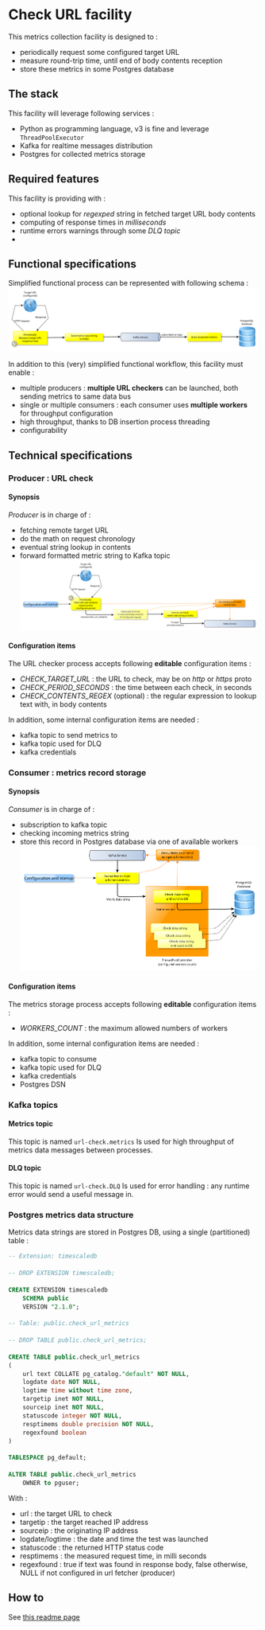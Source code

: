 # Check URL facility

This metrics collection facility is designed to : 
- periodically request some configured target URL
- measure round-trip time, until end of body contents reception
- store these metrics in some Postgres database

## The stack
This facility will leverage following services :
- Python as programming language, v3 is fine and leverage `ThreadPoolExecutor`
- Kafka for realtime messages distribution
- Postgres for collected metrics storage

## Required features
This facility is providing with :
- optional lookup for _regexped_ string in fetched target URL body contents
- computing of response times in _milliseconds_
- runtime errors warnings through some _DLQ topic_
- 
## Functional specifications
Simplified functional process can be represented with following schema :
![Simplified functional](assets/aiven_url_check_functional.png)

In addition to this (very) simplified functional workflow, this facility must enable :
- multiple producers : **multiple URL checkers** can be launched, both sending metrics to same data bus
- single or multiple consumers : each consumer uses **multiple workers** for throughput configuration
- high throughput, thanks to DB insertion process threading
- configurability
  
## Technical specifications
### Producer : URL check
#### Synopsis
_Producer_ is in charge of : 
- fetching remote target URL
- do the math on request chronology
- eventual string lookup in contents
- forward formatted metric string to Kafka topic
![Producer functional](assets/aiven_url_check_producer_functional.png)

#### Configuration items
The URL checker process accepts following **editable** configuration items :
- *CHECK_TARGET_URL* : the URL to check, may be on *http* or *https* proto
- *CHECK_PERIOD_SECONDS* : the time between each check, in seconds
- *CHECK_CONTENTS_REGEX* (optional) : the regular expression to lookup text with, in body contents

In addition, some internal configuration items are needed :
- kafka topic to send metrics to
- kafka topic used for DLQ
- kafka credentials

### Consumer : metrics record storage
#### Synopsis
_Consumer_ is in charge of :
- subscription to kafka topic
- checking incoming metrics string 
- store this record in Postgres database via one of available workers
![Consumer functional](assets/aiven_url_check_consumer_functional.png)

#### Configuration items
The metrics storage process accepts following **editable** configuration items :
- *WORKERS_COUNT* : the maximum allowed numbers of workers

In addition,  some internal configuration items are needed :
- kafka topic to consume
- kafka topic used for DLQ
- kafka credentials
- Postgres DSN

### Kafka topics
#### Metrics topic
This topic is named `url-check.metrics`
Is used for high throughput of metrics data messages between processes. 
#### DLQ topic
This topic is named `url-check.DLQ`
Is used for error handling : any runtime error would send a useful message in. 

### Postgres metrics data structure
Metrics data strings are stored in Postgres DB, using a single (partitioned) table :
```sql
-- Extension: timescaledb

-- DROP EXTENSION timescaledb;

CREATE EXTENSION timescaledb
    SCHEMA public
    VERSION "2.1.0";

-- Table: public.check_url_metrics

-- DROP TABLE public.check_url_metrics;

CREATE TABLE public.check_url_metrics
(
    url text COLLATE pg_catalog."default" NOT NULL,
    logdate date NOT NULL,
    logtime time without time zone,
    targetip inet NOT NULL,
    sourceip inet NOT NULL,
    statuscode integer NOT NULL,
    resptimems double precision NOT NULL,
    regexfound boolean
)

TABLESPACE pg_default;

ALTER TABLE public.check_url_metrics
    OWNER to pguser;
```
With :
- url : the target URL to check
- targetip : the target reached IP address
- sourceip : the originating IP address 
- logdate/logtime : the date and time the test was launched
- statuscode : the returned HTTP status code
- resptimems : the measured request time, in milli seconds
- regexfound : true if text was found in response body, false otherwise, NULL if not configured in url fetcher (producer)
## How to
See [this readme page](../README.md)